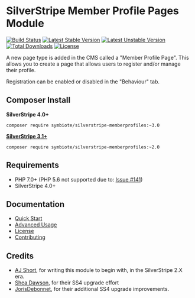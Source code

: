 # SilverStripe Member Profile Pages Module

[![Build Status](https://travis-ci.org/symbiote/silverstripe-memberprofiles.svg?branch=master)](https://travis-ci.org/symbiote/silverstripe-memberprofiles)
[![Latest Stable Version](https://poser.pugx.org/symbiote/silverstripe-memberprofiles/version.svg)](https://github.com/symbiote/silverstripe-memberprofiles/releases)
[![Latest Unstable Version](https://poser.pugx.org/symbiote/silverstripe-memberprofiles/v/unstable.svg)](https://packagist.org/packages/symbiote/silverstripe-memberprofiles)
[![Total Downloads](https://poser.pugx.org/symbiote/silverstripe-memberprofiles/downloads.svg)](https://packagist.org/packages/symbiote/silverstripe-memberprofiles)
[![License](https://poser.pugx.org/symbiote/silverstripe-memberprofiles/license.svg)](https://github.com/symbiote/silverstripe-memberprofiles/blob/master/LICENSE.md)

A new page type is added in the CMS called a "Member Profile Page". This allows you to create a page that allows users to register and/or manage their profile. 

Registration can be enabled or disabled in the "Behaviour" tab.

## Composer Install

**SilverStripe 4.0+**
```
composer require symbiote/silverstripe-memberprofiles:~3.0
```

**[SilverStripe 3.1+](https://github.com/symbiote/silverstripe-memberprofiles/tree/2.0)**
```
composer require symbiote/silverstripe-memberprofiles:~2.0
```

## Requirements

* PHP 7.0+ (PHP 5.6 not supported due to: [Issue #141](https://github.com/symbiote/silverstripe-memberprofiles/issues/141))
* SilverStripe 4.0+

## Documentation

* [Quick Start](docs/en/quick-start.md)
* [Advanced Usage](docs/en/advanced-usage.md)
* [License](LICENSE.md)
* [Contributing](CONTRIBUTING.md)

## Credits

* [AJ Short](https://github.com/ajshort), for writing this module to begin with, in the SilverStripe 2.X era.
* [Shea Dawson](https://github.com/symbiote/silverstripe-memberprofiles/pull/137), for their SS4 upgrade effort
* [JorisDebonnet](https://github.com/symbiote/silverstripe-memberprofiles/pull/138), for their additional SS4 upgrade improvements.
